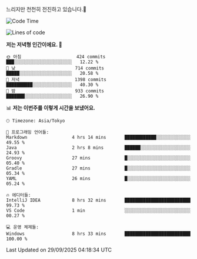 느리지만 천천히 전진하고 있습니다.🐢

<!--START_SECTION:waka-->
![Code Time](http://img.shields.io/badge/Code%20Time-1%2C677%20hrs%209%20mins-blue)

![Lines of code](https://img.shields.io/badge/%EC%A0%80%EB%8A%94%20%EC%97%AC%ED%83%9C%EA%B9%8C%EC%A7%80%20-942.4%20thousand%20%EC%A4%84%EC%9D%98%20%EC%BD%94%EB%93%9C%EB%A5%BC%20%EC%9E%91%EC%84%B1%ED%96%88%EC%96%B4%EC%9A%94.-blue)

**저는 저녁형 인간이에요. 🦉** 

```text
🌞 아침                     424 commits         ███░░░░░░░░░░░░░░░░░░░░░░   12.22 % 
🌆 낮　                     714 commits         █████░░░░░░░░░░░░░░░░░░░░   20.58 % 
🌃 저녁                     1398 commits        ██████████░░░░░░░░░░░░░░░   40.30 % 
🌙 밤　                     933 commits         ███████░░░░░░░░░░░░░░░░░░   26.90 % 
```


📊 **저는 이번주를 이렇게 시간을 보냈어요.** 

```text
🕑︎ Timezone: Asia/Tokyo

💬 프로그래밍 언어들: 
Markdown                 4 hrs 14 mins       ████████████░░░░░░░░░░░░░   49.55 % 
Java                     2 hrs 8 mins        ██████░░░░░░░░░░░░░░░░░░░   24.93 % 
Groovy                   27 mins             █░░░░░░░░░░░░░░░░░░░░░░░░   05.40 % 
Gradle                   27 mins             █░░░░░░░░░░░░░░░░░░░░░░░░   05.34 % 
YAML                     26 mins             █░░░░░░░░░░░░░░░░░░░░░░░░   05.24 % 

🔥 에디터들: 
IntelliJ IDEA            8 hrs 32 mins       █████████████████████████   99.73 % 
VS Code                  1 min               ░░░░░░░░░░░░░░░░░░░░░░░░░   00.27 % 

💻 운영 체제들: 
Windows                  8 hrs 33 mins       █████████████████████████   100.00 % 
```


 Last Updated on 29/09/2025 04:18:34 UTC
<!--END_SECTION:waka-->
